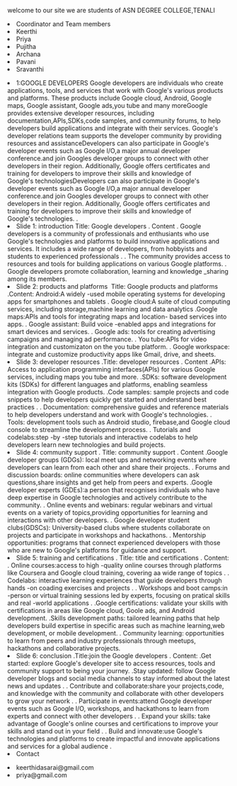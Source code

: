 <!DOCTYPE html>
<html lang="en">
<head>
    <meta charset="UTF-8">
    <meta http-equiv="X-UA-Compatible" content="IE=edge">
    <meta name="viewport" content="width=device-width, initial-scale=1.0">
    <title>GOOGLE DEVELOPERS</title>
</head>
<body>
<p> welcome to our site we are students of ASN DEGREE COLLEGE,TENALI
      <li> Coordinator and Team members</li>
       <li>Keerthi</li>
       <li>Priya</li> 
       <li>Pujitha</li>
       <li>Archana </li>
        <li>Pavani</li>
       <li>Sravanthi</li>
 
<p>
<li>1:GOOGLE DEVELOPERS
Google developers are individuals who create applications, tools, and services that work with Google's various products and platforms. These products include Google cloud, Android, Google maps, Google assistant, Google ads,you tube and many moreGoogle provides extensive developer resources, including documentation,APls,SDKs,code samples, and community forums, to help developers build applications and integrate with their services. Google's developer relations team supports the developer community by providing resources and assistanceDevelopers can also participate in Google's developer events such as Google I/O,a major annual developer conference.and join Googles developer groups to connect with other developers in their region. Additionally, Google offers certificates and training for developers to improve their skills and knowledge of Google's technologiesDevelopers can also participate in Google's developer events such as Google I/O,a major annual developer conference.and join Googles developer groups to connect with other developers in their region. Additionally, Google offers certificates and training for developers to improve their skills and knowledge of Google's technologies.
.</li>

<li>Slide 1: introduction 
Title: Google developers 
. Content 
. Google developers is a community of professionals and enthusiants who use Google's technologies and platforms to build innovative applications and services. 
 It includes a wide range of developers, from hobbyists and students to experienced professionals .
. The community provides access to resources and tools for building applications on various Google platforms. 
. Google developers promote collaboration, learning and knowledge _sharing among its members. 
</li>

<li>Slide 2: products and platforms 
 Title: Google products and platforms 
.Content:
  Android:A widely -used mobile operating systems for developing apps for smartphones and tablets 
. Google cloud:A suite of cloud computing services, including storage,machine learning and data analytics 
.Google maps:APls and tools for integrating maps and location- based services into apps. 
. Google assistant: Build voice -enabled apps and integrations for smart devices and services. 
. Google ads: tools for creating advertising campaigns and managing ad performance. 
. You tube:APls for video integration and customizaton on the you tube platform. 
. Google workspace: integrate and customize productivity apps like Gmail, drive, and sheets.
</li>

<li>Slide 3: developer resources 
.Title: developer resources 
. Content 
.APls: Access to application programming interfaces(APls) for various Google services, including maps you tube and more.
.SDKs: software development kits (SDKs) for different languages and platforms, enabling seamless integration with Google products. 
.Code samples: sample projects and code snippets to help developers quickly get started and understand best practices .
. Documentation: comprehensive guides and reference materials to help developers understand and work with Google's technologies. 
. Tools: development tools such as Android studio, firebase,and Google cloud console to streamline the development process. 
. Tutorials and codelabs:step -by -step tutorials and interactive codelabs to help developers learn new technologies and build projects.</li>
 
<li>Slide 4: community support 
. Title: community support 
. Content 
.Google developer groups (GDGs): local meet ups and networking events where developers can learn from each other and share their projects. 
. Forums and discussion boards: online communities where developers can ask questions,share insights and get help from peers and experts. 
.Google developer experts (GDEs):a person that recognises individuals who have deep expertise in Google technologies and actively contribute to the community. 
. Online events and webinars: regular webinars and virtual events on a variety of topics,providing opportunities for learning and interactions with other developers.
. Google developer student clubs(GDSCs): University-based clubs where students collaborate on projects and participate in workshops and hackathons.
. Mentorship opportunities: programs that connect experienced developers with those who are new to Google's platforms for guidance and support.</li>
 
<li>Slide 5: training and certifications 
. Title: title and certifications 
. Content:
. Online courses:access to high -quality online courses through platforms like Coursera and Google cloud training, covering aa wide range of topics .
. Codelabs: interactive learning experiences that guide developers through hands -on coading exercises and projects .
. Workshops and boot camps:in -person or virtual training sessions led by experts, focusing on pratical skills and real -world applications .
.Google certifications: validate your skills with certifications in areas like Google cloud, Goole ads, and Android development. 
.Skills development paths: tailored learning paths that help developers build expertise in specific areas such as machine learning,web development, or mobile development. 
. Community learning: opportunities to learn from peers and industry professionals through meetups, hackathons and collaborative projects. </li>

<li>Slide 6: conclusion 
.Title:join the Google developers 
. Content:
.Get started: explore Google's developer site to access resources, tools and community support to being your journey. 
.Stay  updated: follow Google developer blogs and social media channels to stay informed about the latest news and updates .
. Contribute and collaborate:share your projects,code, and knowledge with the community and collaborate with other developers to grow your network .
. Participate in events:attend Google developer events such as Google I/O, workshops, and hackathons to learn from experts and connect with other developers .
. Expand your skills: take advantage of Google's online courses and certifications to improve your skills and stand out in your field .
. Build and innovate:use Google's technologies and platforms to create impactful and innovate applications and services for a global audience .</li>

<li>Contact</li>
<p> <li>keerthidasarai@gmail.com</li>
       <li>priya@gmail.com</li>
    </body>
</html>

